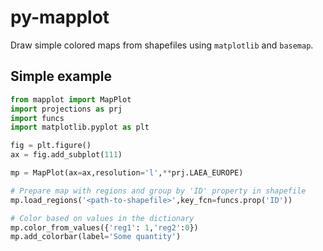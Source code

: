 # py-mapplot
Draw simple colored maps from shapefiles using `matplotlib` and `basemap`.

## Simple example
```python
from mapplot import MapPlot
import projections as prj
import funcs
import matplotlib.pyplot as plt

fig = plt.figure()
ax = fig.add_subplot(111)

mp = MapPlot(ax=ax,resolution='l',**prj.LAEA_EUROPE)

# Prepare map with regions and group by 'ID' property in shapefile
mp.load_regions('<path-to-shapefile>',key_fcn=funcs.prop('ID'))

# Color based on values in the dictionary
mp.color_from_values({'reg1': 1,'reg2':0})
mp.add_colorbar(label='Some quantity')
```
